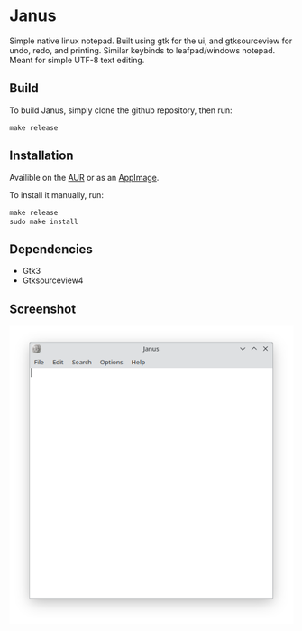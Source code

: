 # Janus
Simple native linux notepad. Built using gtk for the ui, and gtksourceview for undo, redo, and printing. Similar keybinds to leafpad/windows notepad. Meant for simple UTF-8 text editing.

## Build
To build Janus, simply clone the github repository, then run:
```
make release
```

## Installation
Availible on the [AUR](https://aur.archlinux.org/packages/janus-gtk) or as an [AppImage](https://github.com/gholmann16/Janus/releases/latest).

To install it manually, run:
```
make release
sudo make install
```

## Dependencies
- Gtk3
- Gtksourceview4

## Screenshot
![Picture of app](data/screenshot.png)
